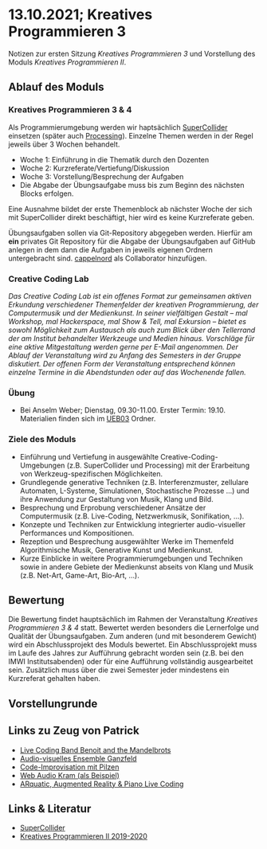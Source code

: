 # 13.10.2021; Kreatives Programmieren 3

Notizen zur ersten Sitzung *Kreatives Programmieren 3* und Vorstellung des Moduls *Kreatives Programmieren II*.

## Ablauf des Moduls

### Kreatives Programmieren 3 & 4

Als Programmierumgebung werden wir haptsächlich [SuperCollider](https://supercollider.github.io/) einsetzen (später auch [Processing](https://processing.org/)). Einzelne Themen werden in der Regel jeweils über 3 Wochen behandelt.

* Woche 1: Einführung in die Thematik durch den Dozenten
* Woche 2: Kurzreferate/Vertiefung/Diskussion
* Woche 3: Vorstellung/Besprechung der Aufgaben
* Die Abgabe der Übungsaufgabe muss bis zum Beginn des nächsten Blocks erfolgen.

Eine Ausnahme bildet der erste Themenblock ab nächster Woche der sich mit SuperCollider direkt beschäftigt, hier wird es keine Kurzreferate geben.

Übungsaufgaben sollen via Git-Repository abgegeben werden. Hierfür am **ein** privates Git Repository für die Abgabe der Übungsaufgaben auf GitHub anlegen in dem dann die Aufgaben in jeweils eigenen Ordnern untergebracht sind. [cappelnord](https://github.com/cappelnord) als Collaborator hinzufügen.

### Creative Coding Lab

*Das Creative Coding Lab ist ein offenes Format zur gemeinsamen aktiven Erkundung verschiedener Themenfelder der kreativen Programmierung, der Computermusik und der Medienkunst. In seiner vielfältigen Gestalt – mal Workshop, mal Hackerspace, mal Show & Tell, mal Exkursion – bietet es sowohl Möglichkeit zum Austausch als auch zum Blick über den Tellerrand der am Institut behandelter Werkzeuge und Medien hinaus. Vorschläge für eine aktive Mitgestaltung werden gerne per E-Mail angenommen. Der Ablauf der Veranstaltung wird zu Anfang des Semesters in der Gruppe diskutiert. Der offenen Form der Veranstaltung entsprechend können einzelne Termine in die Abendstunden oder auf das Wochenende fallen.*

### Übung

* Bei Anselm Weber; Dienstag, 09.30-11.00. Erster Termin: 19.10. Materialien finden sich im [UEB03](../../UEB3/) Ordner.

### Ziele des Moduls

* Einführung und Vertiefung in ausgewählte Creative-Coding-Umgebungen (z.B. SuperCollider und Processing) mit der Erarbeitung von Werkzeug-spezifischen Möglichkeiten.
* Grundlegende generative Techniken (z.B. Interferenzmuster, zellulare Automaten, L-Systeme, Simulationen, Stochastische Prozesse ...) und ihre Anwendung zur Gestaltung von Musik, Klang und Bild.
* Besprechung und Erprobung verschiedener Ansätze der Computermusik (z.B. Live-Coding, Netzwerkmusik, Sonifikation, …).
* Konzepte und Techniken zur Entwicklung integrierter audio-visueller Performances und Kompositionen.
* Rezeption und Besprechung ausgewählter Werke im Themenfeld Algorithmische Musik, Generative Kunst und Medienkunst.
* Kurze Einblicke in weitere Programmierumgebungen und Techniken sowie in andere Gebiete der Medienkunst abseits von Klang und Musik (z.B. Net-Art, Game-Art, Bio-Art, …).

## Bewertung

Die Bewertung findet hauptsächlich im Rahmen der Veranstaltung *Kreatives Programmieren 3 & 4* statt. Bewertet werden besonders die Lernerfolge und Qualität der Übungsaufgaben. Zum anderen (und mit besonderem Gewicht) wird ein Abschlussprojekt des Moduls bewertet. Ein Abschlussprojekt muss im Laufe des Jahres zur Aufführung gebracht worden sein (z.B. bei den IMWI Institutsabenden) oder für eine Aufführung vollständig ausgearbeitet sein. Zusätzlich muss über die zwei Semester jeder mindestens ein Kurzreferat gehalten haben.

## Vorstellungrunde

## Links zu Zeug von Patrick

* [Live Coding Band Benoit and the Mandelbrots](https://www.the-mandelbrots.de/)
* [Audio-visuelles Ensemble Ganzfeld](https://ganzfeld.me)
* [Code-Improvisation mit Pilzen](https://www.youtube.com/watch?v=fPrIcnxqhF8)
* [Web Audio Kram (als Beispiel)](https://ccl.borgeat.de)
* [ARquatic, Augmented Reality & Piano Live Coding](https://www.youtube.com/watch?v=im6d3-9jmD0)

## Links & Literatur

* [SuperCollider](https://supercollider.github.io/)
* [Kreatives Programmieren II 2019-2020](https://github.com/cappelnord/Kreatives-Programmieren-II-2019-2020)